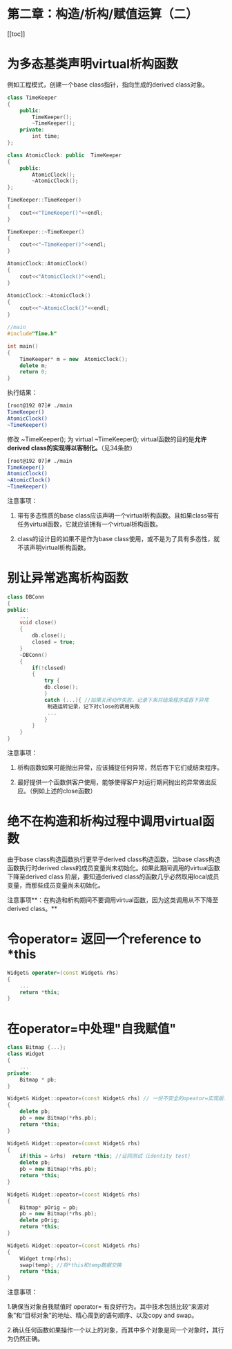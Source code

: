 # 第二章：构造/析构/赋值运算（二）

[[toc]]

# 为多态基类声明virtual析构函数

例如工程模式，创建一个base class指针，指向生成的derived class对象。

```cpp
class TimeKeeper
{
    public:
        TimeKeeper();
        ~TimeKeeper();
    private:
        int time;
};

class AtomicClock: public  TimeKeeper
{
    public:
        AtomicClock();
        ~AtomicClock();
};

TimeKeeper::TimeKeeper()
{
	cout<<"TimeKeeper()"<<endl;
}

TimeKeeper::~TimeKeeper()
{
	cout<<"~TimeKeeper()"<<endl;		
}

AtomicClock::AtomicClock()
{
	cout<<"AtomicClock()"<<endl;	
}

AtomicClock::~AtomicClock()
{
	cout<<"~AtomicClock()"<<endl;	
}

//main
#include"Time.h"

int main()
{
	TimeKeeper* m = new  AtomicClock();
	delete m;
	return 0;
}
```

执行结果：

```bash
[root@192 07]# ./main
TimeKeeper()
AtomicClock()
~TimeKeeper()
```

修改 ~TimeKeeper(); 为 virtual ~TimeKeeper();
virtual函数的目的是**允许derived class的实现得以客制化。**（见34条款）

```bash
[root@192 07]# ./main
TimeKeeper()
AtomicClock()
~AtomicClock()
~TimeKeeper()
```

注意事项：

1. 带有多态性质的base class应该声明一个virtual析构函数。且如果class带有任务virtual函数，它就应该拥有一个virtual析构函数。

2. class的设计目的如果不是作为base class使用，或不是为了具有多态性，就不该声明virtual析构函数。

# 别让异常逃离析构函数

```cpp
class DBConn
{
public:
    ...
    void close()
    {
        db.close();
        closed = true;
    }
    ~DBConn()
    {
        if(!closed)
        {
            try {
            db.close();
            }
            catch (...){ //如果关闭动作失败，记录下来并结束程序或吞下异常
             制造运转记录，记下对close的调用失败
             ...
            }
        }
    }
}
```

注意事项：

1. 析构函数如果可能抛出异常，应该捕捉任何异常，然后吞下它们或结束程序。 

2. 最好提供一个函数供客户使用，能够使得客户对运行期间抛出的异常做出反应。（例如上述的close函数）

# 绝不在构造和析构过程中调用virtual函数 

由于base class构造函数执行更早于derived class构造函数，当base class构造函数执行时derived class的成员变量尚未初始化。如果此期间调用的virtual函数下降至derived class 阶层，要知道derived class的函数几乎必然取用local成员变量，而那些成员变量尚未初始化。

注意事项**：在构造和析构期间不要调用virtual函数，因为这类调用从不下降至derived class。**

# 令operator= 返回一个reference to *this

```cpp
Widget& operator=(const Widget& rhs)
{
    ...
    return *this;
}
```

# 在operator=中处理"自我赋值"

```cpp
class Bitmap {...};
class Widget
{
    ...
private:
    Bitmap * pb;
}

Widget& Widget::opeator=(const Widget& rhs) // 一份不安全的opeator=实现版本
{
    delete pb;
    pb = new Bitmap(*rhs.pb);
    return *this;
}

Widget& Widget::opeator=(const Widget& rhs) 
{
    if(this = &rhs)  return *this; //证同测试（identity test）
    delete pb;
    pb = new Bitmap(*rhs.pb);
    return *this;
}

Widget& Widget::opeator=(const Widget& rhs) 
{
    Bitmap* pOrig = pb;
    pb = new Bitmap(*rhs.pb);
    delete pOrig;
    return *this;
}

Widget& Widget::opeator=(const Widget& rhs) 
{
    Widget trmp(rhs);
    swap(temp); //将*this和temp数据交换
    return *this;
}
```

注意事项：

1.确保当对象自我赋值时 operator= 有良好行为。其中技术包括比较“来源对象”和“目标对象”的地址、精心周到的语句顺序、以及copy and swap。

2.确认任何函数如果操作一个以上的对象，而其中多个对象是同一个对象时，其行为仍然正确。

​